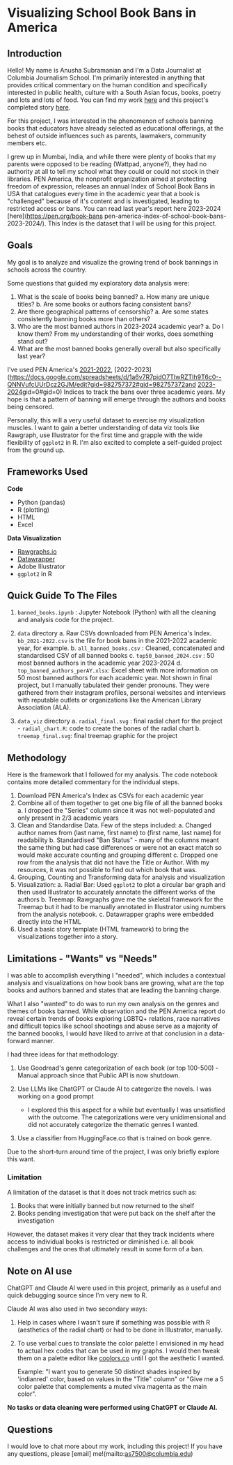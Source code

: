 # Visualizing School Book Bans in America

## Introduction

Hello! My name is Anusha Subramanian and I'm a Data Journalist at Columbia Journalism School. I'm primarily interested in anything that provides critical commentary on the human condition and specifically interested in public health, culture with a South Asian focus, books, poetry and lots and lots of food. You can find my work [here](https://anusha0712.github.io) and this project's completed story [here]().

For this project, I was interested in the phenomenon of schools banning books that educators have already selected as educational offerings, at the behest of outside influences such as parents, lawmakers, community members etc. 

I grew up in Mumbai, India, and while there were plenty of books that my parents were opposed to be reading (Wattpad, anyone?), they had no authority at all to tell my school what they could or could not stock in their libraries. PEN America, the nonprofit organization aimed at protecting freedom of expression, releases an annual Index of School Book Bans in USA that catalogues every time in the academic year that a book is "challenged" because of it's content and is investigated, leading to restricted access or bans. You can read last year's report here 2023-2024 [here](https://pen.org/book-bans pen-america-index-of-school-book-bans-2023-2024/). This Index is the dataset that I will be using for this project. 

## Goals

My goal is to analyze and visualize the growing trend of book bannings in schools across the country. 

Some questions that guided my exploratory data analysis were:

1. What is the scale of books being banned? 
    a. How many are unique titles?
    b. Are some books or authors facing consistent bans?
2. Are there geographical patterns of censorship? 
    a. Are some states consistently banning books more than others?
3. Who are the most banned authors in 2023-2024 academic year?
    a. Do I know them? From my understanding of their works, does something stand out?
4. What are the most banned books generally overall but also specifically last year?

I've used PEN America's [2021-2022](https://docs.google.com/spreadsheets/d/1hTs_PB7KuTMBtNMESFEGuK-0abzhNxVv4tgpI5-iKe8/edit?gid=1171606318#gid=1171606318), [2022-2023](https://docs.google.com/spreadsheets/d/1a6v7R7pidO7TIwRZTIh9T6c0--QNNVufcUUrDcz2GJM/edit?gid=982757372#gid=982757372and [2023-2024](https://docs.google.com/spreadsheets/d/1slCpqLprPXHM-Wyt-WYJR30-NvbGLialVNR8qTsZFG8/edit?)gid=0#gid=0) Indices to track the bans over three academic years. My hope is that a pattern of banning will emerge through the authors and books being censored. 

Personally, this will a very useful dataset to exercise my visualization muscles. I want to gain a better understanding of data viz tools like Rawgraph, use Illustrator for the first time and grapple with the wide flexibility of `ggplot2` in R. I'm also excited to complete a self-guided project from the ground up.


## Frameworks Used

**Code**
- Python (pandas)
- R (plotting)
- HTML 
- Excel

**Data Visualization**
- [Rawgraphs.io](https://www.rawgraphs.io)
- [Datawrapper](https://www.datawrapper.de)
- Adobe Illustrator
- `ggplot2` in R


## Quick Guide To The Files

1. `banned_books.ipynb` : Jupyter Notebook (Python) with all the cleaning and analysis code for the project.

2. `data` directory
    a. Raw CSVs downloaded from PEN America's Index. `bb_2021-2022.csv` is the file for book bans in the 2021-2022 academic year, for example.
    b. `all_banned_books.csv` : Cleaned, concatenated and standardised CSV of all banned books
    c. `top50_banned_2024.csv` : 50 most banned authors in the academic year 2023-2024
    d. `top_banned_authors_perAY.xlsx`: Excel sheet with more information on 50 most banned authors for each academic year. Not shown in final project, but I manually tabulated their gender pronouns. They were gathered from their instagram profiles, personal websites and interviews with reputable outlets or organizations like the American Library Association (ALA).


3. `data_viz` directory
    a. `radial_final.svg` : final radial chart for the project
        - `radial_chart.R`: code to create the bones of the radial chart 
    b. `treemap_final.svg`: final treemap graphic for the project


## Methodology 

Here is the framework that I followed for my analysis. The code notebook contains more detailed commentary for the individual steps.

1. Download PEN America's Index as CSVs for each academic year 
2. Combine all of them together to get one big file of all the banned books
    a. I dropped the "Series" column since it was not well-populated and only present in 2/3 academic years
3. Clean and Standardise Data. Few of the steps included:
    a. Changed author names from (last name, first name) to (first name, last name) for readability
    b. Standardised "Ban Status" - many of the columns meant the same thing but had case differences or were not an exact match so would make accurate counting and grouping different
    c. Dropped one row from the analysis that did not have the Title or Author. With my resources, it was not possible to find out which book that was. 
4. Grouping, Counting and Transforming data for analysis and visualization
5. Visualization:
    a. Radial Bar: Used `ggplot2` to plot a circular bar graph and then used Illustrator to accurately annotate the different works of the authors
    b. Treemap: Rawgraphs gave me the skeletal framework for the Treemap but it had to be manually annotated in Illustrator using numbers from the analysis notebook.
    c. Datawrapper graphs were embedded directly into the HTML
6. Used a basic story template (HTML framework) to bring the visualizations together into a story.


## Limitations - "Wants" vs "Needs"

I was able to accomplish everything I "needed", which includes a contextual analysis and visualizations on how book bans are growing, what are the top books and authors banned and states that are leading the banning charge. 

What I also "wanted" to do was to run my own analysis on the genres and themes of books banned. While observation and the PEN America report do reveal certain trends of books exploring LGBTQ+ relations, race narratives and difficult topics like school shootings and abuse serve as a majority of the banned boooks, I would have liked to arrive at that conclusion in a data-forward manner. 

I had three ideas for that methodology:

1. Use Goodread's genre categorization of each book (or top 100-500) - Manual approach since that Public API is now shutdown. 

2. Use LLMs like ChatGPT or Claude AI to categorize the novels. I was working on a good prompt
    - I explored this this aspect for a while but eventually I was unsatisfied with the outcome. The categorizations were very unidimensional and did not accurately categorize the thematic genres I wanted. 

3. Use a classifier from HuggingFace.co that is trained on book genre. 

Due to the short-turn around time of the project, I was only briefly explore this want. 

### Limitation

A limitation of the dataset is that it does not track metrics such as:

1. Books that were initially banned but now returned to the shelf
2. Books pending investigation that were put back on the shelf after the investigation

However, the dataset makes it very clear that they track incidents where access to individual books is restricted or diminished i.e. all book challenges and the ones that ultimately result in some form of a ban.

## Note on AI use

ChatGPT and Claude AI were used in this project, primarily as a useful and quick debugging source since I'm very new to R. 

Claude AI was also used in two secondary ways:
1. Help in cases where I wasn't sure if something was possible with R (aesthetics of the radial chart) or had to be done in Illustrator, manually. 
2. To use verbal cues to translate the color palette I envisioned in my head to actual hex codes that can be used in my graphs. I would then tweak them on a palette editor like [coolors.co](https://coolors.co) until I got the aesthetic I wanted. 

    Example: "I want you to generate 50 distinct shades inspired by 'indianred' color, based on values in the "Title" column" or "Give me a 5 color palette that complements a muted viva magenta as the main color". 

**No tasks or data cleaning were performed using ChatGPT or Claude AI.**


## Questions

I would love to chat more about my work, including this project! If you have any questions, please [email] me!(mailto:as7500@columbia.edu)


    



